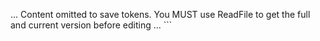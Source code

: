 ... Content omitted to save tokens. You MUST use ReadFile to get the full and current version before editing ...
\`\`\`

